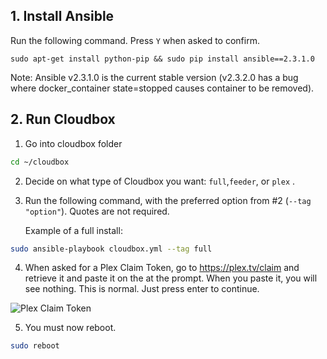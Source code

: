 ## 1. Install Ansible ###

Run the following command. Press `Y` when asked to confirm. 
```
sudo apt-get install python-pip && sudo pip install ansible==2.3.1.0
```
Note: Ansible v2.3.1.0 is the current stable version (v2.3.2.0 has a bug where docker_container state=stopped causes container to be removed).


## 2. Run Cloudbox

1. Go into cloudbox folder

  ```bash
  cd ~/cloudbox
  ```

2. Decide on what type of Cloudbox you want: `full`,`feeder`, or `plex` .

3. Run the following command, with the preferred option from #2 (`--tag "option"`). Quotes are not required.

    Example of a full install:
  ```bash
  sudo ansible-playbook cloudbox.yml --tag full
  ```
4. When asked for a Plex Claim Token, go to https://plex.tv/claim and retrieve it and paste it on the at the prompt. When you paste it, you will see nothing. This is normal. Just press enter to continue. 

  ![Plex Claim Token](http://i.imgur.com/SkRnay2.png)

5. You must now reboot.
```bash
sudo reboot
```